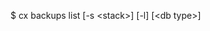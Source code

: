 <!-- layout:code post: backups_usage -->


$ cx backups list [-s &lt;stack&gt;] [-l] [&lt;db type&gt;]
